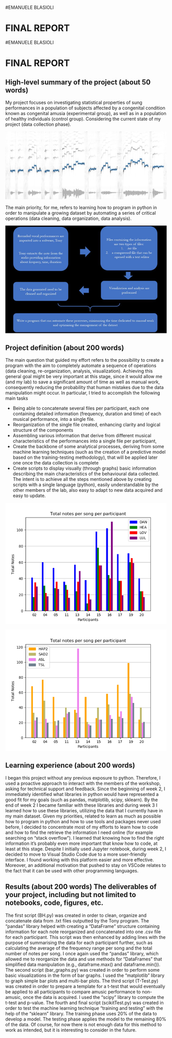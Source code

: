#EMANUELE BLASIOLI
# FINAL REPORT

#EMANUELE BLASIOLI
# FINAL REPORT

## High-level summary of the project (about 50 words)
My project focuses on investigating statistical properties of sung performances in a population of subjects affected by a congenital condition known as congenital amusia (experimental group), as well as in a population of healthy individuals (control group).  Considering the current state of my project (data collection phase). 

![](https://github.com/mtl-brainhack-school-2019/EmanueleB/blob/master/screenshots/c3.JPG)

The main priority, for me, refers to learning how to program in python in order to manipulate a growing dataset by automating a series of critical operations (data cleaning, data organization, data analysis). 

![](https://github.com/mtl-brainhack-school-2019/EmanueleB/blob/master/screenshots/flow%20chart.JPG)


## Project definition (about 200 words) 
The main question that guided my effort refers to the possibility to create a program with the aim to completely automate a sequence of operations (data cleaning, re-organization, analysis, visualization). Achieving this general goal might be very important at this stage, since it would allow me (and my lab) to save a significant amount of time as well as manual work, consequently reducing the probability that human mistakes due to the data manipulation might occur. 
In particular, I tried to accomplish the following main tasks
-	Being able to concatenate several files per participant, each one containing detailed information (frequency, duration and time) of each musical performance, into a single file. 
-	Reorganization of the single file created, enhancing clarity and logical structure of the components 
-	Assembling various information that derive from different musical characteristics of the performances into a single file per participant, 
-	Create the backbone of some analytical processes, deriving from some machine learning techniques (such as the creation of a predictive model based on the training-testing methodology), that will be applied later one once the data collection is complete
-	Create scripts to display visually (through graphs) basic information describing the main characteristics of the behavioural data collected. 
The intent is to achieve all the steps mentioned above by creating scripts with a single language (python), easily understandable by the other members of the lab, also easy to adapt to new data acquired and easy to update. 

![](https://github.com/mtl-brainhack-school-2019/EmanueleB/blob/master/graphs/graph3.png)

![](https://github.com/mtl-brainhack-school-2019/EmanueleB/blob/master/graphs/graph4.png)

## Learning experience (about 200 words) 
I began this project without any previous exposure to python. Therefore, I used a proactive approach to interact with the members of the workshop, asking for technical support and feedback. 
Since the beginning of week 2, I immediately identified what libraries in python would have represented a good fit for my goals (such as pandas, matplotlib, scipy, sklearn). By the end of week 2 I became familiar with these libraries and during week 3 I learned how to use these libraries, utilizing the data that I currently have in my main dataset. Given my priorities, related to learn as much as possible how to program in python and how to use tools and packages never used before, I decided to concentrate most of my efforts to learn how to code and how to find the retrieve the information I need online (for example searching on “stack overflow”). I learned that knowing how to find the right information it’s probably even more important that know how to code, at least at this stage. 
Despite I initially used Jupyter notebook, during week 2, I decided to move to Visual Studio Code due to a more user-friendly interface. I found working with this platform easier and more effective. Moreover, an additional motivation that pushed to stay on VSCode relates to the fact that it can be used with other programming languages. 


## Results (about 200 words) The deliverables of your project, including but not limited to notebooks, code, figures, etc. 
The first script (BH.py) was created in order to clean, organize and concatenate data from .txt files outputted by the Tony program. The “pandas” library helped with creating a “DataFrame” structure containing information for each note reorganized and concatenated into one .csv file for each participant. This script was then enhanced by adding lines with the purpose of summarising the data for each participant further, such as calculating the average of the frequency range per song and the total number of notes per song. I once again used the “pandas” library, which allowed me to reorganize the data and use methods for “DataFrames” that simplified data manipulation (e.g., dataframe.max() and dataframe.min()). 
The second script (bar_graphs.py) was created in order to perform some basic visualizations in the form of bar graphs. I used the “matplotlib” library to graph simple bar plots and multi-bar plots. 
The third script (T-Test.py) was created in order to prepare a template for a t-test that would eventually be applied to all participants to compare amusic performance to non-amusic, once the data is acquired. I used the “scipy” library to compute the t-test and p-value.
The fourth and final script (scikitTest.py) was created in order to test the machine learning technique “training and testing” with the help of the “sklearn” library. The training phase uses 20% of the data to develop a model. The testing phase applies the model to the remaining 80% of the data. Of course, for now there is not enough data for this method to work as intended, but it is interesting to consider in the future.





